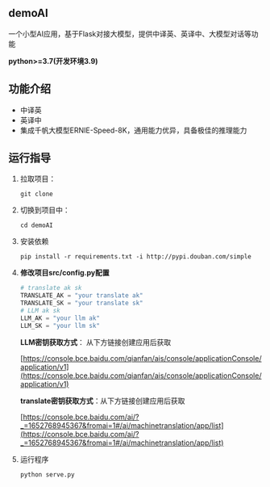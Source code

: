 ## demoAI

一个小型AI应用，基于Flask对接大模型，提供中译英、英译中、大模型对话等功能

**python>=3.7(开发环境3.9)**

## 功能介绍

+ 中译英
+ 英译中
+ 集成千帆大模型ERNIE-Speed-8K，通用能力优异，具备极佳的推理能力

## 运行指导

1. 拉取项目：

   ```
   git clone
   ```

2. 切换到项目中：

   ```
   cd demoAI
   ```

3. 安装依赖

   ```
   pip install -r requirements.txt -i http://pypi.douban.com/simple
   ```

4. **修改项目src/config.py配置**

   ```python
   # translate ak sk
   TRANSLATE_AK = "your translate ak"
   TRANSLATE_SK = "your translate sk"
   # LLM ak sk
   LLM_AK = "your llm ak"
   LLM_SK = "your llm sk"
   ```

   **LLM密钥获取方式**： 从下方链接创建应用后获取

   [https://console.bce.baidu.com/qianfan/ais/console/applicationConsole/application/v1](https://console.bce.baidu.com/qianfan/ais/console/applicationConsole/application/v1)

   **translate密钥获取方式**：从下方链接创建应用后获取

   [https://console.bce.baidu.com/ai/?_=1652768945367&fromai=1#/ai/machinetranslation/app/list](https://console.bce.baidu.com/ai/?_=1652768945367&fromai=1#/ai/machinetranslation/app/list)

5. 运行程序

   ```
   python serve.py
   ```

   